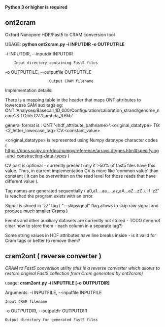 **Python 3 or higher is required**
## ont2cram
Oxford Nanopore HDF/Fast5 to CRAM conversion tool

USAGE: 
**python ont2cram.py -i INPUTDIR -o OUTPUTFILE**

  -i INPUTDIR, --inputdir INPUTDIR
        
        Input directory containing Fast5 files
                        
  -o OUTPUTFILE, --outputfile OUTPUTFILE
                        
                        Output CRAM filename


Implementation details:

There is a mapping table in the header that maps ONT attributes to lowercase SAM aux tags eg:
ONT:'Analyses/Basecall_1D_000/Configuration/calibration_strand/genome_name':S TG:b5 CV:'Lambda_3.6kb'

general format is : ONT:'<hdf_attribute_pathname>':<original_datatype> TG:<2_letter_lowecase_tag> CV:<constant_value>

<original_datatype> is represented using Numpy datatype character codes ( https://docs.scipy.org/doc/numpy/reference/arrays.dtypes.html#specifying-and-constructing-data-types )  

CV part is optional - currently present only if >50% of fast5 files have this value. Thus, in current implementation CV is more like 'common value' than constant ( it can be overwritten on the read level for those reads that have different value ).

Tag names are generated sequentially ( a0,a1....aa.....az,aA...aZ...zZ ). If 'zZ' is reached the program exists with an error. 

Signal is stored in 'zZ' tag ( "--skipsignal" flag allows to skip raw signal and produce _much_ smaller Crams )

Events and other auxiliary datasets are currently not stored - TODO item(not clear how to store them - each column in a separate tag?) 

Some string values in HDF attributes have line breaks inside - is it valid for Cram tags or better to remove them?


## cram2ont ( reverse converter )

*CRAM to Fast5 conversion utility (this is a reverse converter which allows to
restore original Fast5 collection from Cram generated by ont2cram)*

usage: **cram2ont.py -i INPUTFILE [-o OUTPUTDIR]**

Arguments:
  -i INPUTFILE, --inputfile INPUTFILE
  
    Input CRAM filename
  
  -o OUTPUTDIR, --outputdir OUTPUTDIR
  
    Output directory for generated Fast5 files
